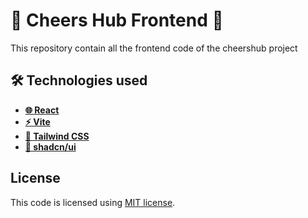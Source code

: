 # 🌊 Cheers Hub Frontend 🌊

This repository contain all the frontend code of the cheershub project

## 🛠 Technologies used

- [**🌐 React**](https://react.dev/)
- [**⚡ Vite**](https://vitejs.dev/guide/)
- [**🧢 Tailwind CSS**](https://tailwindcss.com/docs/installation)
- [**💅 shadcn/ui**](https://ui.shadcn.com/docs)

## License

This code is licensed using
[MIT license](./LICENSE).
